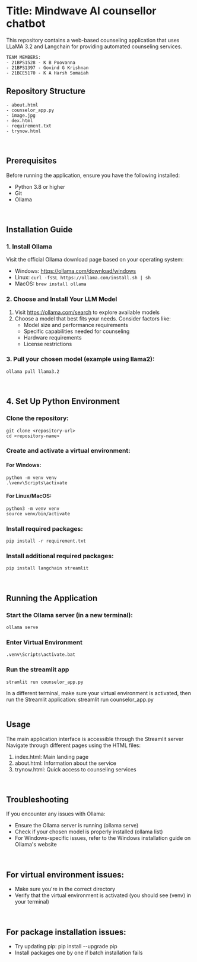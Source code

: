 # Title: Mindwave AI counsellor chatbot

This repository contains a web-based counseling application that uses LLaMA 3.2 and Langchain for providing automated counseling services.

```
TEAM MEMBERS:  
- 21BPS1528 - K B Poovanna
- 21BPS1397 - Govind G Krishnan
- 21BCE5170 - K A Harsh Somaiah
```

## Repository Structure
```
- about.html
- counselor_app.py
- image.jpg
- dex.html
- requirement.txt
- trynow.html
```
<br />

## Prerequisites

Before running the application, ensure you have the following installed:
- Python 3.8 or higher
- Git
- Ollama
 <br />
  

## Installation Guide

### 1. Install Ollama

Visit the official Ollama download page based on your operating system:
- Windows: https://ollama.com/download/windows
- Linux: `curl -fsSL https://ollama.com/install.sh | sh`
- MacOS: `brew install ollama`

### 2. Choose and Install Your LLM Model

1. Visit https://ollama.com/search to explore available models
2. Choose a model that best fits your needs. Consider factors like:
   - Model size and performance requirements
   - Specific capabilities needed for counseling
   - Hardware requirements
   - License restrictions

### 3. Pull your chosen model (example using llama2):
```
ollama pull llama3.2
```
<br />


## 4. Set Up Python Environment

### Clone the repository:
```
git clone <repository-url>
cd <repository-name>
```

### Create and activate a virtual environment:

#### For Windows:
```
python -m venv venv
.\venv\Scripts\activate
```


#### For Linux/MacOS:
```
python3 -m venv venv
source venv/bin/activate
```

### Install required packages:
```
pip install -r requirement.txt
```

### Install additional required packages:
```
pip install langchain streamlit
```
<br />


## Running the Application

### Start the Ollama server (in a new terminal):
```
ollama serve
```

### Enter Virtual Environment
```
.venv\Scripts\activate.bat
```

### Run the streamlit app
```
stramlit run counselor_app.py
```

In a different terminal, make sure your virtual environment is activated, then run the Streamlit application:
streamlit run counselor_app.py
<br />
<br />

## Usage

The main application interface is accessible through the Streamlit server
Navigate through different pages using the HTML files:

1. index.html: Main landing page
2. about.html: Information about the service
3. trynow.html: Quick access to counseling services
<br />


## Troubleshooting

If you encounter any issues with Ollama:

- Ensure the Ollama server is running (ollama serve)
- Check if your chosen model is properly installed (ollama list)
- For Windows-specific issues, refer to the Windows installation guide on Ollama's website
<br />

## For virtual environment issues:

- Make sure you're in the correct directory
- Verify that the virtual environment is activated (you should see (venv) in your terminal)
<br />

## For package installation issues:

- Try updating pip: pip install --upgrade pip
- Install packages one by one if batch installation fails

